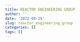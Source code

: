 ```yaml
---
title: REACTOR ENGINEERING GROUP
author: ''
date: '2022-08-29'
slug: reactor_engineering_group
categories: []
tags: []
---
```

